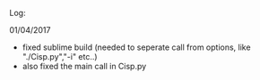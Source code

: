 Log:

01/04/2017
- fixed sublime build (needed to seperate call from options, like "./Cisp.py","-i" etc..)
- also fixed the main call in Cisp.py
